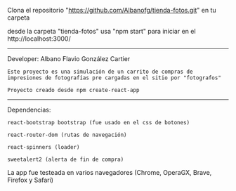 Clona el repositorio "https://github.com/Albanofg/tienda-fotos.git" en tu carpeta

desde la carpeta "tienda-fotos" usa "npm start" para iniciar en el http://localhost:3000/

<hr/>

Developer: Albano Flavio González Cartier


    Este proyecto es una simulación de un carrito de compras de impresiones de fotografías pre cargadas en el sitio por "fotografos"

    Proyecto creado desde npm create-react-app

<hr/>

Dependencias:

    react-bootstrap bootstrap (fue usado en el css de botones)

    react-router-dom (rutas de navegación)  

    react-spinners (loader)

    sweetalert2 (alerta de fin de compra)

La app fue testeada en varios navegadores (Chrome, OperaGX, Brave, Firefox y Safari)


